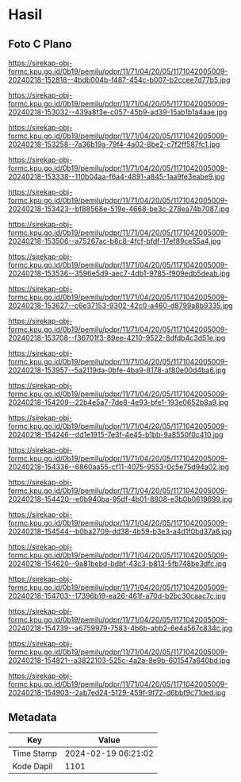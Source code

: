 # Hasil

## Foto C Plano

https://sirekap-obj-formc.kpu.go.id/0b19/pemilu/pdpr/11/71/04/20/05/1171042005009-20240218-152818--4bdb004b-f487-454c-b007-b2ccee7d77b5.jpg

https://sirekap-obj-formc.kpu.go.id/0b19/pemilu/pdpr/11/71/04/20/05/1171042005009-20240218-153032--439a8f3e-c057-45b9-ad39-15ab1b1a4aae.jpg

https://sirekap-obj-formc.kpu.go.id/0b19/pemilu/pdpr/11/71/04/20/05/1171042005009-20240218-153258--7a36b19a-79f4-4a02-8be2-c7f2ff587fc1.jpg

https://sirekap-obj-formc.kpu.go.id/0b19/pemilu/pdpr/11/71/04/20/05/1171042005009-20240218-153338--110b04aa-f6a4-4891-a845-1aa9fe3eabe9.jpg

https://sirekap-obj-formc.kpu.go.id/0b19/pemilu/pdpr/11/71/04/20/05/1171042005009-20240218-153423--bf88568e-519e-4668-be3c-278ea74b7087.jpg

https://sirekap-obj-formc.kpu.go.id/0b19/pemilu/pdpr/11/71/04/20/05/1171042005009-20240218-153506--a75267ac-b8c8-4fcf-bfdf-17ef89ce55a4.jpg

https://sirekap-obj-formc.kpu.go.id/0b19/pemilu/pdpr/11/71/04/20/05/1171042005009-20240218-153536--3596e5d9-aec7-4db1-9785-f909edb5deab.jpg

https://sirekap-obj-formc.kpu.go.id/0b19/pemilu/pdpr/11/71/04/20/05/1171042005009-20240218-153627--c6e37153-9302-42c0-a460-d8799a8b9335.jpg

https://sirekap-obj-formc.kpu.go.id/0b19/pemilu/pdpr/11/71/04/20/05/1171042005009-20240218-153708--f36701f3-89ee-4210-9522-8dfdb4c3d51e.jpg

https://sirekap-obj-formc.kpu.go.id/0b19/pemilu/pdpr/11/71/04/20/05/1171042005009-20240218-153957--5a2119da-0bfe-4ba9-8178-af80e00d4ba6.jpg

https://sirekap-obj-formc.kpu.go.id/0b19/pemilu/pdpr/11/71/04/20/05/1171042005009-20240218-154209--22b4e5a7-7de8-4e93-bfe1-193e0652b8a9.jpg

https://sirekap-obj-formc.kpu.go.id/0b19/pemilu/pdpr/11/71/04/20/05/1171042005009-20240218-154246--dd1e1915-7e3f-4e45-b1bb-9a8550f0c410.jpg

https://sirekap-obj-formc.kpu.go.id/0b19/pemilu/pdpr/11/71/04/20/05/1171042005009-20240218-154336--6860aa55-cf11-4075-9553-0c5e75d94a02.jpg

https://sirekap-obj-formc.kpu.go.id/0b19/pemilu/pdpr/11/71/04/20/05/1171042005009-20240218-154420--e0b940ba-95df-4b01-8808-e3b0b0619699.jpg

https://sirekap-obj-formc.kpu.go.id/0b19/pemilu/pdpr/11/71/04/20/05/1171042005009-20240218-154544--b0ba2709-dd38-4b59-b3e3-a4d1f0bd37a6.jpg

https://sirekap-obj-formc.kpu.go.id/0b19/pemilu/pdpr/11/71/04/20/05/1171042005009-20240218-154620--9a81bebd-bdbf-43c3-b813-5fb748be3dfc.jpg

https://sirekap-obj-formc.kpu.go.id/0b19/pemilu/pdpr/11/71/04/20/05/1171042005009-20240218-154703--17396b19-ea26-461f-a70d-b2bc30caac7c.jpg

https://sirekap-obj-formc.kpu.go.id/0b19/pemilu/pdpr/11/71/04/20/05/1171042005009-20240218-154739--a6759979-7583-4b6b-abb2-6e4a567c834c.jpg

https://sirekap-obj-formc.kpu.go.id/0b19/pemilu/pdpr/11/71/04/20/05/1171042005009-20240218-154821--a3822103-525c-4a2a-8e9b-601547a640bd.jpg

https://sirekap-obj-formc.kpu.go.id/0b19/pemilu/pdpr/11/71/04/20/05/1171042005009-20240218-154903--2ab7ed24-5129-459f-9f72-d6bbf9c71ded.jpg


## Metadata

| Key        | Value               |
| ---------- | ------------------- |
| Time Stamp | 2024-02-19 06:21:02 |
| Kode Dapil | 1101                |



